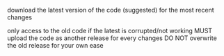 download the latest version of the code (suggested) for the most recent changes

only access to the old code if the latest is corrupted/not working
MUST upload the code as another release for every changes
DO NOT overwrite the old release for your own ease
